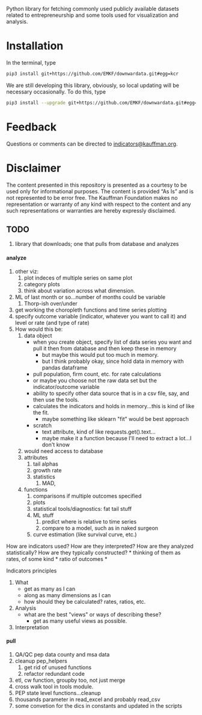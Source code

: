 Python library for fetching commonly used publicly available datasets related to entrepreneurship and 
some tools used for visualization and analysis. 


# Installation
In the terminal, type
```bash
pip3 install git+https://github.com/EMKF/downwardata.git#egg=kcr
```
We are still developing this library, obviously, so local updating will be necessary occasionally. To do this, type
```bash
pip3 install --upgrade git+https://github.com/EMKF/downwardata.git#egg=kcr
```

# Feedback
Questions or comments can be directed to indicators@kauffman.org.

# Disclaimer
The content presented in this repository is presented as a courtesy to be used only for informational purposes. The 
content is provided “As Is” and is not represented to be error free. The Kauffman Foundation makes no representation or 
warranty of any kind with respect to the content and any such representations or warranties are hereby expressly 
disclaimed.


## TODO
1. library that downloads; one that pulls from database and analyzes

#### analyze
1. other viz:
    1. plot indeces of multiple series on same plot
    2. category plots
    3. think about variation across what dimension.
2. ML of last month or so...number of months could be variable
    1. Thorp-ish over/under
3. get working the choropleth functions and time series plotting
4. specify outcome variable (indicator, whatever you want to call it) and level or rate (and type of rate)
5. How would this be:
    1. data object
        * when you create object, specify list of data series you want and pull it then from database and then keep these in memory
            * but maybe this would put too much in memory.
            * but I think probably okay, since hold data in memory with pandas dataframe 
        * pull population, firm count, etc. for rate calculations
        * or maybe you choose not the raw data set but the indicator/outcome variable
        * ability to specify other data source that is in a csv file, say, and then use the tools.
        * calculates the indicators and holds in memory...this is kind of like the fit.
            * maybe something like sklearn "fit" would be best approach  
        * scratch
            * text attribute, kind of like requests.get().text...
            * maybe make it a function because I'll need to extract a lot...I don't know
    2. would need access to database
    3. attributes
        1. tail alphas
        2. growth rate
        3. statistics
            1. MAD, 
    4. functions
        1. comparisons if multiple outcomes specified
        2. plots
        3. statistical tools/diagnostics: fat tail stuff
        4. ML stuff
            1. predict where is relative to time series
            2. compare to a model, such as in naked surgeon
        5. curve estimation (like survival curve, etc.)
         
How are indicators used?
How are they interpreted?
How are they analyzed statistically?
How are they typically constructed?
    * thinking of them as rates, of some kind
    * ratio of outcomes
    * 

Indicators principles
1. What
    * get as many as I can
    * along as many dimensions as I can
    * how should they be calculated? rates, ratios, etc.
2. Analysis
    * what are the best "views" or ways of describing these?
        * get as many useful views as possible.
3. Interpretation 


#### pull
1. QA/QC pep data county and msa data
2. cleanup pep_helpers
    1. get rid of unused functions
    2. refactor redundant code
2. etl, cw function, groupby too, not just merge
2. cross walk tool in tools module.
3. PEP state level functions...cleanup 
4. thousands parameter in read_excel and probably read_csv
5. some convetion for the dics in constants and updated in the scripts